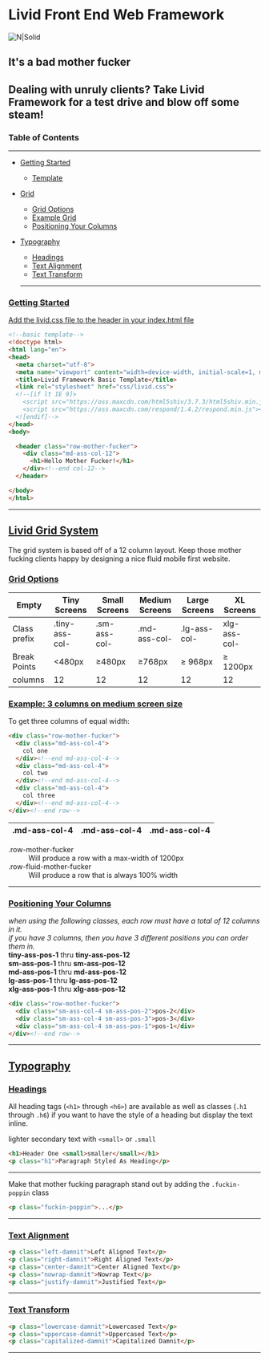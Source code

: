 # Livid Front End Web Framework

![N|Solid](https://cdn.pixabay.com/photo/2015/12/13/13/55/samuel-l-jackson-1091138_960_720.png)

## It's a bad mother fucker
Dealing with unruly clients?
Take Livid Framework for a test drive and blow off some steam!
---

### Table of Contents
---
+ [Getting Started](https://github.com/jared10222/livid-front-end-framework/blob/master/README.md#getting-started)
  + [Template](https://github.com/jared10222/livid-front-end-framework/blob/master/README.md#basic-template)
+ [Grid](https://github.com/jared10222/livid-front-end-framework/blob/master/README.md#grid)
  + [Grid Options](https://github.com/jared10222/livid-front-end-framework/blob/master/README.md#grid-options)
  + [Example Grid](https://github.com/jared10222/livid-front-end-framework/blob/master/README.md#example-grid)
  + [Positioning Your Columns](https://github.com/jared10222/livid-front-end-framework/blob/master/README.md#positioning-your-columns)
+ [Typography](https://github.com/jared10222/livid-front-end-framework/blob/master/README.md#typography)
  + [Headings](https://github.com/jared10222/livid-front-end-framework/blob/master/README.md#headings)
  + [Text Alignment](https://github.com/jared10222/livid-front-end-framework/blob/master/README.md#text-alignment)
  + [Text Transform](https://github.com/jared10222/livid-front-end-framework/blob/master/README.md#text-transform)

  ---

### [Getting Started](#getting-started)
[Add the livid.css file to the header in your index.html file](#basic-template)
```html
<!--basic template-->
<!doctype html>
<html lang="en">
<head>
  <meta charset="utf-8">
  <meta name="viewport" content="width=device-width, initial-scale=1, maximum-scale=1">
  <title>Livid Framework Basic Template</title>
  <link rel="stylesheet" href="css/livid.css">
  <!--[if lt IE 9]>
    <script src="https://oss.maxcdn.com/html5shiv/3.7.3/html5shiv.min.js"></script>
    <script src="https://oss.maxcdn.com/respond/1.4.2/respond.min.js"></script>
  <![endif]-->
</head>
<body>

  <header class="row-mother-fucker">
    <div class="md-ass-col-12">
      <h1>Hello Mother Fucker!</h1>
    </div><!--end col-12-->
  </header>

</body>
</html>
```

---
## [Livid Grid System](#grid)
The grid system is based off of a 12 column layout.
Keep those mother fucking clients happy by designing a nice fluid
mobile first website.

### [Grid Options](#grid-options)
| Empty | Tiny Screens | Small Screens | Medium Screens |  Large Screens | XL Screens |
|-------|--------------|---------------|----------------|----------------|------------|
|Class prefix| .tiny-ass-col-|.sm-ass-col-|.md-ass-col- |.lg-ass-col-    |xlg-ass-col-|
|Break Points| &lt;480px     | &ge;480px  |&ge;768px    | &ge; 968px     | &ge; 1200px|
|columns|12  |12             |12          |12           |12              |12          |

### [Example: 3 columns on medium screen size](#example-grid)
To get three columns of equal width:
```html
<div class="row-mother-fucker">
  <div class="md-ass-col-4">
    col one
  </div><!--end md-ass-col-4-->
  <div class="md-ass-col-4">
    col two
  </div><!--end md-ass-col-4-->
  <div class="md-ass-col-4">
    col three
  </div><!--end md-ass-col-4-->
</div><!--end row-->
```

| .md-ass-col-4 | .md-ass-col-4 | .md-ass-col-4|
|---------------|---------------|--------------|

<dl>
  <dt>.row-mother-fucker</dt>
  <dd>Will produce a row with a max-width of 1200px</dd>

  <dt>.row-fluid-mother-fucker</dt>
  <dd>Will produce a row that is always 100% width</dd>
</dl>

---
### [Positioning Your Columns](#positioning-your-columns)
*when using the following classes, each row must have a total of 12 columns in it.*<br />
*if you have 3 columns, then you have 3 different positions you can order them in.*<br />
__tiny-ass-pos-1__ thru **tiny-ass-pos-12**<br />
__sm-ass-pos-1__ thru **sm-ass-pos-12**<br />
__md-ass-pos-1__ thru **md-ass-pos-12**<br />
__lg-ass-pos-1__ thru **lg-ass-pos-12**<br />
__xlg-ass-pos-1__ thru **xlg-ass-pos-12**
```html
<div class="row-mother-fucker">
  <div class="sm-ass-col-4 sm-ass-pos-2">pos-2</div>
  <div class="sm-ass-col-4 sm-ass-pos-3">pos-3</div>
  <div class="sm-ass-col-4 sm-ass-pos-1">pos-1</div>
</div><!--end row-->
```
---

## [Typography](#typography)
### [Headings](#headings)
All heading tags (`<h1>` through `<h6>`) are available as well
as classes (`.h1` through `.h6`) if you want to have the
style of a heading but display the text inline.

lighter secondary text with `<small>` or `.small`
```html
<h1>Header One <small>smaller</small></h1>
<p class="h1">Paragraph Styled As Heading</p>
```

---
Make that mother fucking paragraph stand out by adding the `.fuckin-poppin` class
```html
<p class="fuckin-poppin">...</p>
```
---
### [Text Alignment](#text-alignment)
```html
<p class="left-damnit">Left Aligned Text</p>
<p class="right-damnit">Right Aligned Text</p>
<p class="center-damnit">Center Aligned Text</p>
<p class="nowrap-damnit">Nowrap Text</p>
<p class="justify-damnit">Justified Text</p>

```

---
### [Text Transform](#text-transform)
```html
<p class="lowercase-damnit">Lowercased Text</p>
<p class="uppercase-damnit">Uppercased Text</p>
<p class="capitalized-damnit">Capitalized Damnit</p>
```
---
